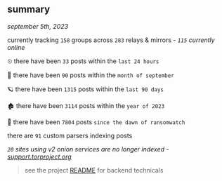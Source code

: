 
## summary
_september 5th, 2023_

currently tracking `158` groups across `283` relays & mirrors - _`115` currently online_

⏲ there have been `33` posts within the `last 24 hours`

🦈 there have been `90` posts within the `month of september`

🪐 there have been `1315` posts within the `last 90 days`

🏚 there have been `3114` posts within the `year of 2023`

🦕 there have been `7804` posts `since the dawn of ransomwatch`

there are `91` custom parsers indexing posts

_`20` sites using v2 onion services are no longer indexed - [support.torproject.org](https://support.torproject.org/onionservices/v2-deprecation/)_

> see the project [README](https://github.com/joshhighet/ransomwatch#ransomwatch--) for backend technicals
